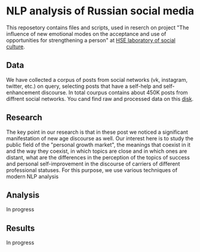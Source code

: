 # NLP analysis of Russian social media
This reposetory contains files and scripts, used in reserch on project "The influence of new emotional modes on the acceptance and use of opportunities for strengthening a person" at [HSE laboratory of social culture](https://ioe.hse.ru/ccs/). 
## Data
We have collected a corpus of posts from social networks (vk, instagram, twitter, etc.) on query, selecting posts that have a self-help and self-enhancement discourse. In total courpus contains about 450K posts from diffrent social networks.
You cand find raw and processed data on this [disk](https://disk.yandex.ru/d/35T8M1s1o1GBPw).
## Research
The key point in our research is that in these post we noticed a significant manifestation of new age discourse as well. Our interest here is to study the public field of the "personal growth market", the meanings that coexist in it and the way they coexist, in which topics are close and in which ones are distant, what are the differences in the perception of the topics of success and personal self-improvement in the discourse of carriers of different professional statuses.
For this purpose, we use various techniques of modern NLP analysis
## Analysis
In progress
## Results
In progress
